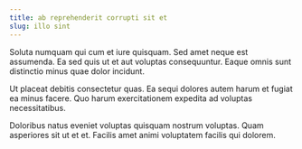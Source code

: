 ```yaml
---
title: ab reprehenderit corrupti sit et
slug: illo sint
---
```


Soluta numquam qui cum et iure quisquam. Sed amet neque est assumenda. Ea sed quis ut et aut voluptas consequuntur. Eaque omnis sunt distinctio minus quae dolor incidunt.

Ut placeat debitis consectetur quas. Ea sequi dolores autem harum et fugiat ea minus facere. Quo harum exercitationem expedita ad voluptas necessitatibus.

Doloribus natus eveniet voluptas quisquam nostrum voluptas. Quam asperiores sit ut et et. Facilis amet animi voluptatem facilis qui dolorem.
